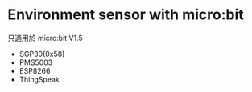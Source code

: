 # Environment sensor with micro:bit
只適用於 micro:bit V1.5
* SGP30(0x58)
* PMS5003
* ESP8266
* ThingSpeak
